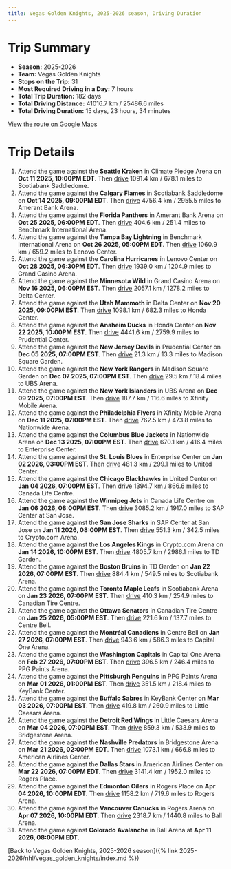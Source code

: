 ```yaml
---
title: Vegas Golden Knights, 2025-2026 season, Driving Duration
---
```


# Trip Summary
- **Season:** 2025-2026
- **Team:** Vegas Golden Knights
- **Stops on the Trip:** 31
- **Most Required Driving in a Day:** 7 hours
- **Total Trip Duration:** 182 days
- **Total Driving Distance:** 41016.7 km / 25486.6 miles
- **Total Driving Duration:** 15 days, 23 hours, 34 minutes

[View the route on Google Maps](https://www.google.com/maps/dir/Climate+Pledge+Arena+Seattle/Scotiabank+Saddledome+Calgary/Amerant+Bank+Arena+Florida/Benchmark+International+Arena+Tampa+Bay/Lenovo+Center+Carolina/Grand+Casino+Arena+Minnesota/Delta+Center+Utah/Honda+Center+Anaheim/Prudential+Center+New+Jersey/Madison+Square+Garden+New+York/UBS+Arena+New+York/Xfinity+Mobile+Arena+Philadelphia/Nationwide+Arena+Columbus/Enterprise+Center+St.+Louis/United+Center+Chicago/Canada+Life+Centre+Winnipeg/SAP+Center+at+San+Jose+San+Jose/Crypto.com+Arena+Los+Angeles/TD+Garden+Boston/Scotiabank+Arena+Toronto/Canadian+Tire+Centre+Ottawa/Centre+Bell+Montréal/Capital+One+Arena+Washington/PPG+Paints+Arena+Pittsburgh/KeyBank+Center+Buffalo/Little+Caesars+Arena+Detroit/Bridgestone+Arena+Nashville/American+Airlines+Center+Dallas/Rogers+Place+Edmonton/Rogers+Arena+Vancouver/Ball+Arena+Colorado)

# Trip Details
1. Attend the game against the **Seattle Kraken** in Climate Pledge Arena on **Oct 11 2025, 10:00PM EDT**. Then [drive](https://www.google.com/maps/dir/Climate+Pledge+Arena+Seattle/Scotiabank+Saddledome+Calgary) 1091.4 km / 678.1 miles to Scotiabank Saddledome.
2. Attend the game against the **Calgary Flames** in Scotiabank Saddledome on **Oct 14 2025, 09:00PM EDT**. Then [drive](https://www.google.com/maps/dir/Scotiabank+Saddledome+Calgary/Amerant+Bank+Arena+Florida) 4756.4 km / 2955.5 miles to Amerant Bank Arena.
3. Attend the game against the **Florida Panthers** in Amerant Bank Arena on **Oct 25 2025, 06:00PM EDT**. Then [drive](https://www.google.com/maps/dir/Amerant+Bank+Arena+Florida/Benchmark+International+Arena+Tampa+Bay) 404.6 km / 251.4 miles to Benchmark International Arena.
4. Attend the game against the **Tampa Bay Lightning** in Benchmark International Arena on **Oct 26 2025, 05:00PM EDT**. Then [drive](https://www.google.com/maps/dir/Benchmark+International+Arena+Tampa+Bay/Lenovo+Center+Carolina) 1060.9 km / 659.2 miles to Lenovo Center.
5. Attend the game against the **Carolina Hurricanes** in Lenovo Center on **Oct 28 2025, 06:30PM EDT**. Then [drive](https://www.google.com/maps/dir/Lenovo+Center+Carolina/Grand+Casino+Arena+Minnesota) 1939.0 km / 1204.9 miles to Grand Casino Arena.
6. Attend the game against the **Minnesota Wild** in Grand Casino Arena on **Nov 16 2025, 06:00PM EST**. Then [drive](https://www.google.com/maps/dir/Grand+Casino+Arena+Minnesota/Delta+Center+Utah) 2057.1 km / 1278.2 miles to Delta Center.
7. Attend the game against the **Utah Mammoth** in Delta Center on **Nov 20 2025, 09:00PM EST**. Then [drive](https://www.google.com/maps/dir/Delta+Center+Utah/Honda+Center+Anaheim) 1098.1 km / 682.3 miles to Honda Center.
8. Attend the game against the **Anaheim Ducks** in Honda Center on **Nov 22 2025, 10:00PM EST**. Then [drive](https://www.google.com/maps/dir/Honda+Center+Anaheim/Prudential+Center+New+Jersey) 4441.6 km / 2759.9 miles to Prudential Center.
9. Attend the game against the **New Jersey Devils** in Prudential Center on **Dec 05 2025, 07:00PM EST**. Then [drive](https://www.google.com/maps/dir/Prudential+Center+New+Jersey/Madison+Square+Garden+New+York) 21.3 km / 13.3 miles to Madison Square Garden.
10. Attend the game against the **New York Rangers** in Madison Square Garden on **Dec 07 2025, 07:00PM EST**. Then [drive](https://www.google.com/maps/dir/Madison+Square+Garden+New+York/UBS+Arena+New+York) 29.5 km / 18.4 miles to UBS Arena.
11. Attend the game against the **New York Islanders** in UBS Arena on **Dec 09 2025, 07:00PM EST**. Then [drive](https://www.google.com/maps/dir/UBS+Arena+New+York/Xfinity+Mobile+Arena+Philadelphia) 187.7 km / 116.6 miles to Xfinity Mobile Arena.
12. Attend the game against the **Philadelphia Flyers** in Xfinity Mobile Arena on **Dec 11 2025, 07:00PM EST**. Then [drive](https://www.google.com/maps/dir/Xfinity+Mobile+Arena+Philadelphia/Nationwide+Arena+Columbus) 762.5 km / 473.8 miles to Nationwide Arena.
13. Attend the game against the **Columbus Blue Jackets** in Nationwide Arena on **Dec 13 2025, 07:00PM EST**. Then [drive](https://www.google.com/maps/dir/Nationwide+Arena+Columbus/Enterprise+Center+St.+Louis) 670.1 km / 416.4 miles to Enterprise Center.
14. Attend the game against the **St. Louis Blues** in Enterprise Center on **Jan 02 2026, 03:00PM EST**. Then [drive](https://www.google.com/maps/dir/Enterprise+Center+St.+Louis/United+Center+Chicago) 481.3 km / 299.1 miles to United Center.
15. Attend the game against the **Chicago Blackhawks** in United Center on **Jan 04 2026, 07:00PM EST**. Then [drive](https://www.google.com/maps/dir/United+Center+Chicago/Canada+Life+Centre+Winnipeg) 1394.7 km / 866.6 miles to Canada Life Centre.
16. Attend the game against the **Winnipeg Jets** in Canada Life Centre on **Jan 06 2026, 08:00PM EST**. Then [drive](https://www.google.com/maps/dir/Canada+Life+Centre+Winnipeg/SAP+Center+at+San+Jose+San+Jose) 3085.2 km / 1917.0 miles to SAP Center at San Jose.
17. Attend the game against the **San Jose Sharks** in SAP Center at San Jose on **Jan 11 2026, 08:00PM EST**. Then [drive](https://www.google.com/maps/dir/SAP+Center+at+San+Jose+San+Jose/Crypto.com+Arena+Los+Angeles) 551.3 km / 342.5 miles to Crypto.com Arena.
18. Attend the game against the **Los Angeles Kings** in Crypto.com Arena on **Jan 14 2026, 10:00PM EST**. Then [drive](https://www.google.com/maps/dir/Crypto.com+Arena+Los+Angeles/TD+Garden+Boston) 4805.7 km / 2986.1 miles to TD Garden.
19. Attend the game against the **Boston Bruins** in TD Garden on **Jan 22 2026, 07:00PM EST**. Then [drive](https://www.google.com/maps/dir/TD+Garden+Boston/Scotiabank+Arena+Toronto) 884.4 km / 549.5 miles to Scotiabank Arena.
20. Attend the game against the **Toronto Maple Leafs** in Scotiabank Arena on **Jan 23 2026, 07:00PM EST**. Then [drive](https://www.google.com/maps/dir/Scotiabank+Arena+Toronto/Canadian+Tire+Centre+Ottawa) 410.3 km / 254.9 miles to Canadian Tire Centre.
21. Attend the game against the **Ottawa Senators** in Canadian Tire Centre on **Jan 25 2026, 05:00PM EST**. Then [drive](https://www.google.com/maps/dir/Canadian+Tire+Centre+Ottawa/Centre+Bell+Montréal) 221.6 km / 137.7 miles to Centre Bell.
22. Attend the game against the **Montréal Canadiens** in Centre Bell on **Jan 27 2026, 07:00PM EST**. Then [drive](https://www.google.com/maps/dir/Centre+Bell+Montréal/Capital+One+Arena+Washington) 943.6 km / 586.3 miles to Capital One Arena.
23. Attend the game against the **Washington Capitals** in Capital One Arena on **Feb 27 2026, 07:00PM EST**. Then [drive](https://www.google.com/maps/dir/Capital+One+Arena+Washington/PPG+Paints+Arena+Pittsburgh) 396.5 km / 246.4 miles to PPG Paints Arena.
24. Attend the game against the **Pittsburgh Penguins** in PPG Paints Arena on **Mar 01 2026, 01:00PM EST**. Then [drive](https://www.google.com/maps/dir/PPG+Paints+Arena+Pittsburgh/KeyBank+Center+Buffalo) 351.5 km / 218.4 miles to KeyBank Center.
25. Attend the game against the **Buffalo Sabres** in KeyBank Center on **Mar 03 2026, 07:00PM EST**. Then [drive](https://www.google.com/maps/dir/KeyBank+Center+Buffalo/Little+Caesars+Arena+Detroit) 419.8 km / 260.9 miles to Little Caesars Arena.
26. Attend the game against the **Detroit Red Wings** in Little Caesars Arena on **Mar 04 2026, 07:00PM EST**. Then [drive](https://www.google.com/maps/dir/Little+Caesars+Arena+Detroit/Bridgestone+Arena+Nashville) 859.3 km / 533.9 miles to Bridgestone Arena.
27. Attend the game against the **Nashville Predators** in Bridgestone Arena on **Mar 21 2026, 02:00PM EDT**. Then [drive](https://www.google.com/maps/dir/Bridgestone+Arena+Nashville/American+Airlines+Center+Dallas) 1073.1 km / 666.8 miles to American Airlines Center.
28. Attend the game against the **Dallas Stars** in American Airlines Center on **Mar 22 2026, 07:00PM EDT**. Then [drive](https://www.google.com/maps/dir/American+Airlines+Center+Dallas/Rogers+Place+Edmonton) 3141.4 km / 1952.0 miles to Rogers Place.
29. Attend the game against the **Edmonton Oilers** in Rogers Place on **Apr 04 2026, 10:00PM EDT**. Then [drive](https://www.google.com/maps/dir/Rogers+Place+Edmonton/Rogers+Arena+Vancouver) 1158.2 km / 719.6 miles to Rogers Arena.
30. Attend the game against the **Vancouver Canucks** in Rogers Arena on **Apr 07 2026, 10:00PM EDT**. Then [drive](https://www.google.com/maps/dir/Rogers+Arena+Vancouver/Ball+Arena+Colorado) 2318.7 km / 1440.8 miles to Ball Arena.
31. Attend the game against **Colorado Avalanche** in Ball Arena at **Apr 11 2026, 08:00PM EDT**.

[Back to Vegas Golden Knights, 2025-2026 season]({% link 2025-2026/nhl/vegas_golden_knights/index.md %})
